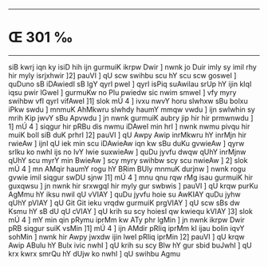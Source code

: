 ___
# Œ 301 ‰
---
siB kwrj iqn ky isiD hih ijn gurmuiK ikrpw Dwir ] nwnk jo Duir imly
sy imil rhy hir myly isrjxhwir ]2] pauVI ] qU scw swihbu scu hY scu
scw gosweI ] quDuno sB iDAwiedI sB lgY qyrI pweI ] qyrI isPiq
suAwilau srUp hY ijin kIqI iqsu pwir lGweI ] gurmuKw no Plu pwiedw sic
nwim smweI ] vfy myry swihbw vfI qyrI vifAweI ]1] slok mÚ 4 ] ivxu
nwvY horu slwhxw sBu bolxu iPkw swdu ] mnmuK AhMkwru slwhdy haumY mmqw
vwdu ] ijn swlwhin sy mrih Kip jwvY sBu Apvwdu ] jn nwnk gurmuiK
aubry jip hir hir prmwnwdu ] 1] mÚ 4 ] siqgur hir pRBu dis nwmu
iDAweI min hrI ] nwnk nwmu pivqu hir muiK bolI siB duK prhrI ]2]
pauVI ] qU Awpy Awip inrMkwru hY inrMjn hir rwieAw ] ijnI qU iek min
scu iDAwieAw iqn kw sBu duKu gvwieAw ] qyrw srIku ko nwhI ijs no lvY
lwie suxwieAw ] quDu jyvfu dwqw qUhY inrMjnw qUhY scu myrY min BwieAw ]
scy myry swihbw scy scu nwieAw ] 2] slok mÚ 4 ] mn AMqir haumY rogu
hY BRim BUly mnmuK durjnw ] nwnk rogu gvwie imil siqgur swDU sjnw
]1] mÚ 4 ] mnu qnu rqw rMg isau gurmuiK hir guxqwsu ] jn nwnk hir
srxwgqI hir myly gur swbwis ] pauVI ] qU krqw purKu AgMmu hY iksu nwil
qU vVIAY ] quDu jyvfu hoie su AwKIAY quDu jyhw qUhY pVIAY ] qU Git Git
ieku vrqdw gurmuiK prgVIAY ] qU scw sBs dw Ksmu hY sB dU qU cVIAY ]
qU krih su scy hoiesI qw kwiequ kVIAY ]3] slok mÚ 4 ] mY min qin
pRymu iprMm kw ATy phr lgMin ] jn nwnk ikrpw Dwir pRB siqgur suiK
vsMin ]1] mÚ 4 ] ijn AMdir pRIiq iprMm kI ijau bolin iqvY sohMin ]
nwnk hir Awpy jwxdw ijin lweI pRIiq iprMin ]2] pauVI ] qU krqw
Awip ABulu hY Bulx ivic nwhI ] qU krih su scy Blw hY gur sbid buJwhI
] qU krx kwrx smrQu hY dUjw ko nwhI ] qU swihbu Agmu
####
